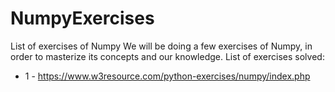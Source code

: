 # NumpyExercises
List of exercises of Numpy
We will be doing a few exercises of Numpy, in order to masterize its concepts and our knowledge.
List of exercises solved:
  - 1 - https://www.w3resource.com/python-exercises/numpy/index.php
